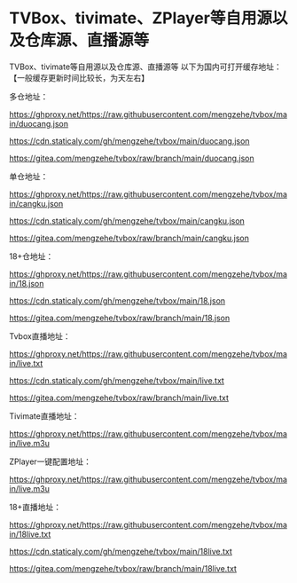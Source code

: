 # TVBox、tivimate、ZPlayer等自用源以及仓库源、直播源等
TVBox、tivimate等自用源以及仓库源、直播源等
以下为国内可打开缓存地址：【一般缓存更新时间比较长，为天左右】

多仓地址：

https://ghproxy.net/https://raw.githubusercontent.com/mengzehe/tvbox/main/duocang.json

https://cdn.staticaly.com/gh/mengzehe/tvbox/main/duocang.json

https://gitea.com/mengzehe/tvbox/raw/branch/main/duocang.json

单仓地址：

https://ghproxy.net/https://raw.githubusercontent.com/mengzehe/tvbox/main/cangku.json

https://cdn.staticaly.com/gh/mengzehe/tvbox/main/cangku.json

https://gitea.com/mengzehe/tvbox/raw/branch/main/cangku.json

18+仓地址：

https://ghproxy.net/https://raw.githubusercontent.com/mengzehe/tvbox/main/18.json

https://cdn.staticaly.com/gh/mengzehe/tvbox/main/18.json

https://gitea.com/mengzehe/tvbox/raw/branch/main/18.json

Tvbox直播地址：

https://ghproxy.net/https://raw.githubusercontent.com/mengzehe/tvbox/main/live.txt

https://cdn.staticaly.com/gh/mengzehe/tvbox/main/live.txt

https://gitea.com/mengzehe/tvbox/raw/branch/main/live.txt

Tivimate直播地址：

https://ghproxy.net/https://raw.githubusercontent.com/mengzehe/tvbox/main/live.m3u

ZPlayer一键配置地址：

https://ghproxy.net/https://raw.githubusercontent.com/mengzehe/tvbox/main/live.m3u

18+直播地址：

https://ghproxy.net/https://raw.githubusercontent.com/mengzehe/tvbox/main/18live.txt

https://cdn.staticaly.com/gh/mengzehe/tvbox/main/18live.txt

https://gitea.com/mengzehe/tvbox/raw/branch/main/18live.txt
